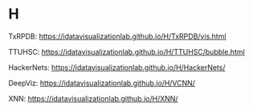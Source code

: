 # H

TxRPDB: https://idatavisualizationlab.github.io/H/TxRPDB/vis.html 

TTUHSC: https://idatavisualizationlab.github.io/H/TTUHSC/bubble.html

HackerNets: https://idatavisualizationlab.github.io/H/HackerNets/

DeepViz: https://idatavisualizationlab.github.io/H/VCNN/

XNN: https://idatavisualizationlab.github.io/H/XNN/
